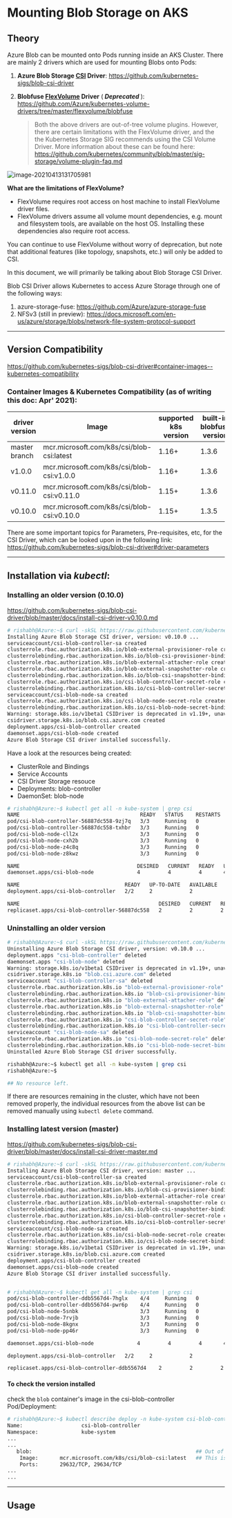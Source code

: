 # Mounting Blob Storage on AKS



## Theory

Azure Blob can be mounted onto Pods running inside an AKS Cluster. There are mainly 2 drivers which are used for mounting Blobs onto Pods:

1. **Azure Blob Storage <u>CSI</u> Driver**: https://github.com/kubernetes-sigs/blob-csi-driver

2. **Blobfuse <u>FlexVolume</u> Driver** (<b> *Deprecated* </b>): https://github.com/Azure/kubernetes-volume-drivers/tree/master/flexvolume/blobfuse

   > Both the above drivers are out-of-tree volume plugins. However, there are certain limitations with the FlexVolume driver, and the the Kubernetes Storage SIG recommends using the CSI Volume Driver. More information about these can be found here: https://github.com/kubernetes/community/blob/master/sig-storage/volume-plugin-faq.md



![image-20210413131705981](docs/image/image-20210413131705981.png)



**What are the limitations of FlexVolume?**

- FlexVolume requires root access on host machine to install FlexVolume driver files.
- FlexVolume drivers assume all volume mount dependencies, e.g. mount and filesystem tools, are available on the host OS. Installing these dependencies also require root access.

You can continue to use FlexVolume without worry of deprecation, but note that additional features (like topology, snapshots, etc.) will only be added to CSI.



In this document, we will primarily be talking about Blob Storage CSI Driver.

Blob CSI Driver allows Kubernetes to access Azure Storage through one of the following ways:

1. azure-storage-fuse: https://github.com/Azure/azure-storage-fuse
2. NFSv3 (still in preview): https://docs.microsoft.com/en-us/azure/storage/blobs/network-file-system-protocol-support

---



## Version Compatibility

https://github.com/kubernetes-sigs/blob-csi-driver#container-images--kubernetes-compatibility

### Container Images & Kubernetes Compatibility (as of writing this doc: Apr' 2021):

| driver version | Image                                      | supported k8s version | built-in blobfuse version |
| -------------- | ------------------------------------------ | --------------------- | ------------------------- |
| master branch  | mcr.microsoft.com/k8s/csi/blob-csi:latest  | 1.16+                 | 1.3.6                     |
| v1.0.0         | mcr.microsoft.com/k8s/csi/blob-csi:v1.0.0  | 1.16+                 | 1.3.6                     |
| v0.11.0        | mcr.microsoft.com/k8s/csi/blob-csi:v0.11.0 | 1.15+                 | 1.3.6                     |
| v0.10.0        | mcr.microsoft.com/k8s/csi/blob-csi:v0.10.0 | 1.15+                 | 1.3.5                     |



There are some important topics for Parameters, Pre-requisites, etc, for the CSI Driver, which can be looked upon in the following link: https://github.com/kubernetes-sigs/blob-csi-driver#driver-parameters

---



## Installation via *kubectl*:

### Installing an older version (0.10.0)

https://github.com/kubernetes-sigs/blob-csi-driver/blob/master/docs/install-csi-driver-v0.10.0.md

```bash
# rishabh@Azure:~$ curl -skSL https://raw.githubusercontent.com/kubernetes-sigs/blob-csi-driver/v0.10.0/deploy/install-driver.sh | bash -s v0.10.0 --
Installing Azure Blob Storage CSI driver, version: v0.10.0 ...
serviceaccount/csi-blob-controller-sa created
clusterrole.rbac.authorization.k8s.io/blob-external-provisioner-role created
clusterrolebinding.rbac.authorization.k8s.io/blob-csi-provisioner-binding created
clusterrole.rbac.authorization.k8s.io/blob-external-attacher-role created
clusterrole.rbac.authorization.k8s.io/blob-external-snapshotter-role created
clusterrolebinding.rbac.authorization.k8s.io/blob-csi-snapshotter-binding created
clusterrole.rbac.authorization.k8s.io/csi-blob-controller-secret-role created
clusterrolebinding.rbac.authorization.k8s.io/csi-blob-controller-secret-binding created
serviceaccount/csi-blob-node-sa created
clusterrole.rbac.authorization.k8s.io/csi-blob-node-secret-role created
clusterrolebinding.rbac.authorization.k8s.io/csi-blob-node-secret-binding created
Warning: storage.k8s.io/v1beta1 CSIDriver is deprecated in v1.19+, unavailable in v1.22+; use storage.k8s.io/v1 CSIDriver
csidriver.storage.k8s.io/blob.csi.azure.com created
deployment.apps/csi-blob-controller created
daemonset.apps/csi-blob-node created
Azure Blob Storage CSI driver installed successfully.
```

Have a look at the resources being created:

- ClusterRole and Bindings
- Service Accounts
- CSI Driver Storage resouce
- Deployments: blob-controller
- DaemonSet: blob-node

```bash
# rishabh@Azure:~$ kubectl get all -n kube-system | grep csi
NAME                                       READY   STATUS    RESTARTS   AGE
pod/csi-blob-controller-56887dc558-9zj7q   3/3     Running   0          3m31s
pod/csi-blob-controller-56887dc558-txhbr   3/3     Running   0          3m31s
pod/csi-blob-node-cll2x                    3/3     Running   0          3m28s
pod/csi-blob-node-cxh2b                    3/3     Running   0          3m28s
pod/csi-blob-node-z4c8q                    3/3     Running   0          3m28s
pod/csi-blob-node-z8kwz                    3/3     Running   0          3m28s

NAME                                      DESIRED   CURRENT   READY   UP-TO-DATE   AVAILABLE   NODE SELECTOR                 AGE
daemonset.apps/csi-blob-node              4         4         4       4            4           kubernetes.io/os=linux        3m29s

NAME                                  READY   UP-TO-DATE   AVAILABLE   AGE
deployment.apps/csi-blob-controller   2/2     2            2           3m33s

NAME                                             DESIRED   CURRENT   READY   AGE
replicaset.apps/csi-blob-controller-56887dc558   2         2         2       3m33s
```

### Uninstalling an older version

```bash
# rishabh@Azure:~$ curl -skSL https://raw.githubusercontent.com/kubernetes-sigs/blob-csi-driver/v0.10.0/deploy/uninstall-driver.sh | bash -s v0.10.0 --
Uninstalling Azure Blob Storage CSI driver, version: v0.10.0 ...
deployment.apps "csi-blob-controller" deleted
daemonset.apps "csi-blob-node" deleted
Warning: storage.k8s.io/v1beta1 CSIDriver is deprecated in v1.19+, unavailable in v1.22+; use storage.k8s.io/v1 CSIDriver
csidriver.storage.k8s.io "blob.csi.azure.com" deleted
serviceaccount "csi-blob-controller-sa" deleted
clusterrole.rbac.authorization.k8s.io "blob-external-provisioner-role" deleted
clusterrolebinding.rbac.authorization.k8s.io "blob-csi-provisioner-binding" deleted
clusterrole.rbac.authorization.k8s.io "blob-external-attacher-role" deleted
clusterrole.rbac.authorization.k8s.io "blob-external-snapshotter-role" deleted
clusterrolebinding.rbac.authorization.k8s.io "blob-csi-snapshotter-binding" deleted
clusterrole.rbac.authorization.k8s.io "csi-blob-controller-secret-role" deleted
clusterrolebinding.rbac.authorization.k8s.io "csi-blob-controller-secret-binding" deleted
serviceaccount "csi-blob-node-sa" deleted
clusterrole.rbac.authorization.k8s.io "csi-blob-node-secret-role" deleted
clusterrolebinding.rbac.authorization.k8s.io "csi-blob-node-secret-binding" deleted
Uninstalled Azure Blob Storage CSI driver successfully.

rishabh@Azure:~$ kubectl get all -n kube-system | grep csi
rishabh@Azure:~$

## No resource left.
```



If there are resources remaining in the cluster, which have not been removed properly, the individual resources from the above list can be removed manually using ```kubectl delete``` command.

### Installing latest version (master)

https://github.com/kubernetes-sigs/blob-csi-driver/blob/master/docs/install-csi-driver-master.md

```bash
# rishabh@Azure:~$ curl -skSL https://raw.githubusercontent.com/kubernetes-sigs/blob-csi-driver/master/deploy/install-driver.sh | bash -s master --
Installing Azure Blob Storage CSI driver, version: master ...
serviceaccount/csi-blob-controller-sa created
clusterrole.rbac.authorization.k8s.io/blob-external-provisioner-role created
clusterrolebinding.rbac.authorization.k8s.io/blob-csi-provisioner-binding created
clusterrole.rbac.authorization.k8s.io/blob-external-attacher-role created
clusterrole.rbac.authorization.k8s.io/blob-external-snapshotter-role created
clusterrolebinding.rbac.authorization.k8s.io/blob-csi-snapshotter-binding created
clusterrole.rbac.authorization.k8s.io/csi-blob-controller-secret-role created
clusterrolebinding.rbac.authorization.k8s.io/csi-blob-controller-secret-binding created
serviceaccount/csi-blob-node-sa created
clusterrole.rbac.authorization.k8s.io/csi-blob-node-secret-role created
clusterrolebinding.rbac.authorization.k8s.io/csi-blob-node-secret-binding created
Warning: storage.k8s.io/v1beta1 CSIDriver is deprecated in v1.19+, unavailable in v1.22+; use storage.k8s.io/v1 CSIDriver
csidriver.storage.k8s.io/blob.csi.azure.com created
deployment.apps/csi-blob-controller created
daemonset.apps/csi-blob-node created
Azure Blob Storage CSI driver installed successfully.


# rishabh@Azure:~$ kubectl get all -n kube-system | grep csi
pod/csi-blob-controller-ddb5567d4-7hglx    4/4     Running   0          42s
pod/csi-blob-controller-ddb5567d4-pwr6p    4/4     Running   0          42s
pod/csi-blob-node-5snbk                    3/3     Running   0          39s
pod/csi-blob-node-7rvjb                    3/3     Running   0          39s
pod/csi-blob-node-8kgnx                    3/3     Running   0          39s
pod/csi-blob-node-pp46r                    3/3     Running   0          39s

daemonset.apps/csi-blob-node              4         4         4       4            4           kubernetes.io/os=linux        39s

deployment.apps/csi-blob-controller   2/2     2            2           43s

replicaset.apps/csi-blob-controller-ddb5567d4    2         2         2       43s
```



#### To check the version installed

check the ```blob``` container's image in the csi-blob-controller Pod/Deployment:

```bash
# rishabh@Azure:~$ kubectl describe deploy -n kube-system csi-blob-controller
Name:                   csi-blob-controller
Namespace:              kube-system
...
...
   blob:                                                     ## Out of 4 containers in this Pod, check blob.
    Image:       mcr.microsoft.com/k8s/csi/blob-csi:latest   ## This is the version: latest
    Ports:       29632/TCP, 29634/TCP
...
...
```

---



## Usage

